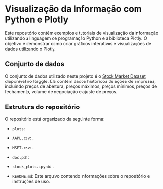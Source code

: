 # Visualização da Informação com Python e Plotly

Este repositório contém exemplos e tutoriais de visualização da informação utilizando a linguagem de programação Python e a biblioteca Plotly. O objetivo é demonstrar como criar gráficos interativos e visualizações de dados utilizando o Plotly.

## Conjunto de dados

O conjunto de dados utilizado neste projeto é o [Stock Market Dataset](https://www.kaggle.com/datasets/jacksoncrow/stock-market-dataset) disponível no Kaggle. Ele contém dados históricos de ações de empresas, incluindo preços de abertura, preços máximos, preços mínimos, preços de fechamento, volume de negociação e ajuste de preços.


## Estrutura do repositório

O repositório está organizado da seguinte forma:

- `plots`:

- `AAPL.csv`: .

- `MSFT.csv`: .

- `doc.pdf`:

- `stock_plots.ipynb`: .

- `README.md`: Este arquivo contendo informações sobre o repositório e instruções de uso.

